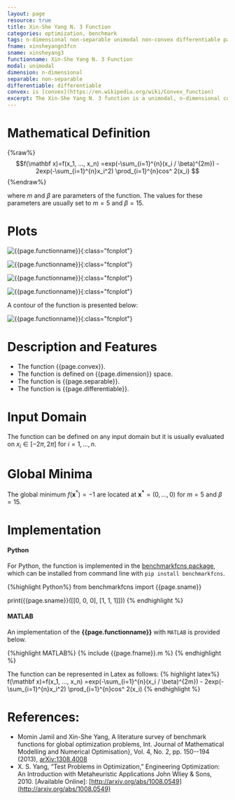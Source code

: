 ```yaml
---
layout: page
resource: true
title: Xin-She Yang N. 3 Function
categories: optimization, benchmark
tags: n-dimensional non-separable unimodal non-convex differentiable parametric
fname: xinsheyangn3fcn
sname: xinsheyang3
functionname: Xin-She Yang N. 3 Function
modal: unimodal
dimension: n-dimensional
separable: non-separable
differentiable: differentiable
convex: is [convex](https://en.wikipedia.org/wiki/Convex_function)
excerpt: The Xin-She Yang N. 3 function is a unimodal, n-dimensional convex mathematical function widely used for testing optimization algorithms
---
```



# Mathematical Definition

{%raw%}
$$f(\mathbf x)=f(x_1, ..., x_n) =exp(-\sum_{i=1}^{n}(x_i / \beta)^{2m}) - 2exp(-\sum_{i=1}^{n}x_i^2) \prod_{i=1}^{n}cos^ 2(x_i) $$
{%endraw%}

where $m$ and $\beta$ are parameters of the function. The values for these parameters are usually set to $m=5$ and $\beta=15$.

# Plots
![{{page.functionname}}]({{site.baseurl}}/doc/plots/{{page.fname}}.png){:class="fcnplot"}

![{{page.functionname}}]({{site.baseurl}}/doc/plots/{{page.fname}}_2.png){:class="fcnplot"}

![{{page.functionname}}]({{site.baseurl}}/doc/plots/{{page.fname}}_3.png){:class="fcnplot"}

![{{page.functionname}}]({{site.baseurl}}/doc/plots/{{page.fname}}_4.png){:class="fcnplot"}

A contour of the function is presented below:

![{{page.functionname}}]({{site.baseurl}}/doc/plots/{{page.fname}}_contour.png){:class="fcnplot"}

# Description and Features
* The function {{page.convex}}.
* The function is defined on {{page.dimension}} space.
* The function is {{page.separable}}.
* The function is {{page.differentiable}}.

# Input Domain
The function can be defined on any input domain but it is usually evaluated on $x_i \in [-2\pi, 2\pi]$ for $i=1, ..., n$.

# Global Minima
The global minimum $f(\textbf{x}^{\ast})=-1$ are located at $\mathbf{x^\ast}=(0, ..., 0)$ for $m=5$ and $\beta = 15$.

# Implementation
#### Python
For Python, the function is implemented in the [benchmarkfcns package](https://github.com/mazhar-ansari-ardeh/BenchmarkFcns), which can be installed from command line with `pip install benchmarkfcns`. 

{%highlight Python%}
from benchmarkfcns import {{page.sname}}

print({{page.sname}}([[0, 0, 0],
              [1, 1, 1]]))
{% endhighlight %}

#### MATLAB
An implementation of the **{{page.functionname}}** with `MATLAB` is provided below. 

{%highlight MATLAB%}
{% include {{page.fname}}.m %}
{% endhighlight %}

The function can be represented in Latex as follows:
{% highlight latex%}
f(\mathbf x)=f(x_1, ..., x_n) =exp(-\sum_{i=1}^{n}(x_i / \beta)^{2m}) - 2exp(-\sum_{i=1}^{n}x_i^2) \prod_{i=1}^{n}cos^ 2(x_i) 
{% endhighlight %}

# References:
* Momin Jamil and Xin-She Yang, A literature survey of benchmark functions for global optimization problems, Int. Journal of Mathematical Modelling 
and Numerical Optimisation}, Vol. 4, No. 2, pp. 150--194 (2013), [arXiv:1308.4008](https://arxiv.org/abs/1308.4008)
* X. S. Yang, “Test Problems in Optimization,” Engineering Optimization: An Introduction
with Metaheuristic Applications John Wliey & Sons, 2010. [Available Online]:
[http://arxiv.org/abs/1008.0549](http://arxiv.org/abs/1008.0549)
